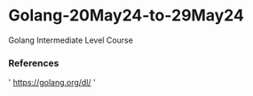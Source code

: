 # Golang-20May24-to-29May24
Golang Intermediate Level Course

### References
' https://golang.org/dl/ '

